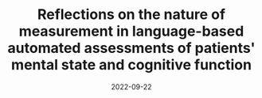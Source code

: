 ---
title: "Reflections on the nature of measurement in language-based automated assessments of patients' mental state and cognitive function"
collection: publications
permalink: /publication/foltz_schizres2022
date: 2022-09-22
venue: 'Schizophrenia Research'
paperurl: '/files/publications/foltz_schizres2022.pdf'
link: 'https://doi.org/10.1016/j.schres.2022.07.011'
citation: "Foltz P.W., Chandler C., Diaz-Asper C., Cohen A.S., Rodriguez Z., Holmlund T.B., and Elvevåg B. (2022) Reflections on the nature of measurement in language-based automated assessments of patients' mental state and cognitive function. Schizophrenia Research."
---